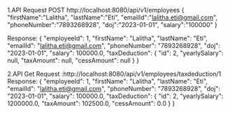 1.API Request
POST http://localhost:8080/api/v1/employees
{
    "firstName":"Lalitha",
    "lastName":"Eti",
    "emailId":"lalitha.eti@gmail.com",
    "phoneNumber":"7893268928",
    "doj":"2023-01-01",
    "salary":"100000"
}

Response:
{
    "employeeId": 1,
    "firstName": "Lalitha",
    "lastName": "Eti",
    "emailId": "lalitha.eti@gmail.com",
    "phoneNumber": "7893268928",
    "doj": "2023-01-01",
    "salary": 100000.0,
    "taxDeduction": {
        "id": 2,
        "yearlySalary": null,
        "taxAmount": null,
        "cessAmount": null
    }
}

2.API 
Get Request :http://localhost:8080/api/v1/employees/taxdeduction/1
Response:
{
    "employeeId": 1,
    "firstName": "Lalitha",
    "lastName": "Eti",
    "emailId": "lalitha.eti@gmail.com",
    "phoneNumber": "7893268928",
    "doj": "2023-01-01",
    "salary": 100000.0,
    "taxDeduction": {
        "id": 2,
        "yearlySalary": 1200000.0,
        "taxAmount": 102500.0,
        "cessAmount": 0.0
    }
}

